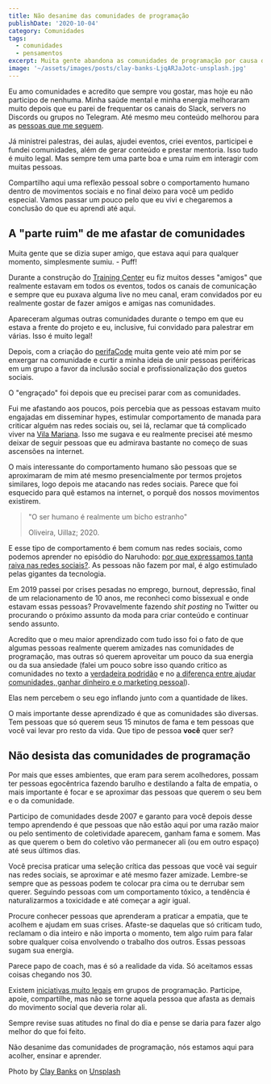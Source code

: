 ```yaml
---
title: Não desanime das comunidades de programação
publishDate: '2020-10-04'
category: Comunidades
tags:
  - comunidades
  - pensamentos
excerpt: Muita gente abandona as comunidades de programação por causa do comportamento tóxico de algumas pessoas. Hoje eu estou aqui para te pedir que não desanime.
image: '~/assets/images/posts/clay-banks-LjqARJaJotc-unsplash.jpg'
---
```


Eu amo comunidades e acredito que sempre vou gostar, mas hoje eu não participo de nenhuma. Minha saúde mental e minha energia melhoraram muito depois que eu parei de frequentar os canais do Slack, servers no Discords ou grupos no Telegram. Até mesmo meu conteúdo melhorou para as [pessoas que me seguem](https://twitch.tv/1ilhas).

Já ministrei palestras, dei aulas, ajudei eventos, criei eventos, participei e fundei comunidades, além de gerar conteúdo e prestar mentoria. Isso tudo é muito legal. Mas sempre tem uma parte boa e uma ruim em interagir com muitas pessoas.

Compartilho aqui uma reflexão pessoal sobre o comportamento humano dentro de movimentos sociais e no final deixo para você um pedido especial. Vamos passar um pouco pelo que eu vivi e chegaremos a conclusão do que eu aprendi até aqui.

## <a name='Aparteruimdemeafastardecomunidades'></a>A "parte ruim" de me afastar de comunidades

Muita gente que se dizia super amigo, que estava aqui para qualquer momento, simplesmente sumiu. - Puff!

Durante a construção do [Training Center](https://github.com/training-center) eu fiz muitos desses "amigos" que realmente estavam em todos os eventos, todos os canais de comunicação e sempre que eu puxava alguma live no meu canal, eram convidados por eu realmente gostar de fazer amigos e amigas nas comunidades.

Apareceram algumas outras comunidades durante o tempo em que eu estava a frente do projeto e eu, inclusive, fui convidado para palestrar em várias. Isso é muito legal!

Depois, com a criação do [perifaCode](https://perifacode.com/) muita gente veio até mim por se enxergar na comunidade e curtir a minha ideia de unir pessoas periféricas em um grupo a favor da inclusão social e profissionalização dos guetos sociais.

O "engraçado" foi depois que eu precisei parar com as comunidades.

Fui me afastando aos poucos, pois percebia que as pessoas estavam muito engajadas em disseminar hypes, estimular comportamento de manada para criticar alguém nas redes sociais ou, sei lá, reclamar que tá complicado viver na [Vila Mariana](<https://pt.wikipedia.org/wiki/Vila_Mariana_(distrito_de_S%C3%A3o_Paulo)>). Isso me sugava e eu realmente precisei até mesmo deixar de seguir pessoas que eu admirava bastante no começo de suas ascensões na internet.

O mais interessante do comportamento humano são pessoas que se aproximaram de mim até mesmo presencialmente por termos projetos similares, logo depois me atacando nas redes sociais. Parece que foi esquecido para quê estamos na internet, o porquê dos nossos movimentos existirem.

> "O ser humano é realmente um bicho estranho"
>
> Oliveira, Uillaz; 2020.

E esse tipo de comportamento é bem comum nas redes sociais, como podemos aprender no episódio do Naruhodo: [por que expressamos tanta raiva nas redes sociais?](https://www.b9.com.br/shows/naruhodo/naruhodo-140-por-que-expressamos-tanta-raiva-nas-redes-sociais/). As pessoas não fazem por mal, é algo estimulado pelas gigantes da tecnologia.

Em 2019 passei por crises pesadas no emprego, burnout, depressão, final de um relacionamento de 10 anos, me reconheci como bissexual e onde estavam essas pessoas? Provavelmente fazendo _shit posting_ no Twitter ou procurando o próximo assunto da moda para criar conteúdo e continuar sendo assunto.

Acredito que o meu maior aprendizado com tudo isso foi o fato de que algumas pessoas realmente querem amizades nas comunidades de programação, mas outras só querem aproveitar um pouco da sua energia ou da sua ansiedade (falei um pouco sobre isso quando critico as comunidades no texto a [verdadeira podridão](/posts/A-verdadeira-podridao/) e no [a diferença entre ajudar comunidades, ganhar dinheiro e o marketing pessoal](/posts/a-diferença-entre-ajudar-comunidades-ganhar-dinheiro-com-o-mercado-de-educação-e-o-marketing-pessoal/)).

Elas nem percebem o seu ego inflando junto com a quantidade de likes.

O mais importante desse aprendizado é que as comunidades são diversas. Tem pessoas que só querem seus 15 minutos de fama e tem pessoas que você vai levar pro resto da vida. Que tipo de pessoa **você** quer ser?

## <a name='Nodesistadascomunidadesdeprogramao'></a>Não desista das comunidades de programação

Por mais que esses ambientes, que eram para serem acolhedores, possam ter pessoas egocêntrica fazendo barulho e destilando a falta de empatia, o mais importante é focar e se aproximar das pessoas que querem o seu bem e o da comunidade.

Participo de comunidades desde 2007 e garanto para você depois desse tempo aprendendo é que pessoas que não estão aqui por uma razão maior ou pelo sentimento de coletividade aparecem, ganham fama e somem. Mas as que querem o bem do coletivo vão permanecer ali (ou em outro espaço) até seus últimos dias.

Você precisa praticar uma seleção crítica das pessoas que você vai seguir nas redes sociais, se aproximar e até mesmo fazer amizade. Lembre-se sempre que as pessoas podem te colocar pra cima ou te derrubar sem querer. Seguindo pessoas com um comportamento tóxico, a tendência é naturalizarmos a toxicidade e até começar a agir igual.

Procure conhecer pessoas que aprenderam a praticar a empatia, que te acolhem e ajudam em suas crises. Afaste-se daquelas que só criticam tudo, reclamam o dia inteiro e não importa o momento, tem algo ruim para falar sobre qualquer coisa envolvendo o trabalho dos outros. Essas pessoas sugam sua energia.

Parece papo de coach, mas é só a realidade da vida. Só aceitamos essas coisas chegando nos 30.

Existem [iniciativas muito legais](/posts/doe-livros-na-comunidade-que-voc%C3%AA-participa/) em grupos de programação. Participe, apoie, compartilhe, mas não se torne aquela pessoa que afasta as demais do movimento social que deveria rolar ali.

Sempre revise suas atitudes no final do dia e pense se daria para fazer algo melhor do que foi feito.

Não desanime das comunidades de programação, nós estamos aqui para acolher, ensinar e aprender.

<span>Photo by <a href="https://unsplash.com/@claybanks?utm_source=unsplash&amp;utm_medium=referral&amp;utm_content=creditCopyText">Clay Banks</a> on <a href="https://unsplash.com/s/photos/community?utm_source=unsplash&amp;utm_medium=referral&amp;utm_content=creditCopyText">Unsplash</a></span>
